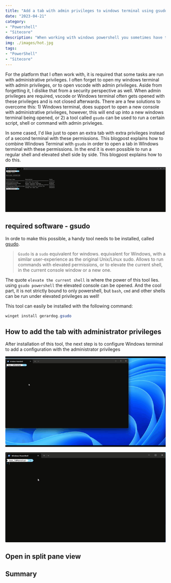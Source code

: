 ```yaml
---
title: "Add a tab with admin privileges to windows terminal using gsudo"
date: "2023-04-21"
category: 
- "Powershell"
- "Sitecore"
description: "When working with windows powershell you sometimes have to switch to a console with admin privleges. With the default behaviour, a new window will be opened. This blogpost explains how to make this possible within a new tab"
img: ./images/hot.jpg
tags:
- "PowerShell"
- "Sitecore"
---
```


For the platform that I often work with, it is required that some tasks are run with administrative privileges. I often forget to open my windows terminal with admin privileges, or to open vscode with admin privileges. Aside from forgetting it, I dislike that from a security perspective as well. When admin privileges are required, vscode or Windows terminal often gets opened with these privileges and is not closed afterwards. There are a few solutions to overcome this: 1) Windows terminal, does support to open a new console with administrative privileges, however, this will end up into a new windows terminal being opened, or 2) a tool called `gsudo` can be used to run a certain script, shell or command with admin privleges.

In some cased, I'd like just to open an extra tab with extra privileges instead of a second terminal with these permissions. This blogpost explains how to combine Windows Terminal with `gsudo` in order to open a tab in WIndows terminal with these permissions. In the end it is even possible to run a regular shell and elevated shell side by side. This blogpost explains how to do this.

![running shells side by shell](./images/2023-04-21_16-44-07.gif)

## required software - gsudo

In orde to make this possible, a handy tool needs to be installed, called [gsudo](https://github.com/gerardog/gsudo). 

> `Gsudo` is a `sudo` equivalent for windows. equivalent for Windows, with a similar user-experience as the original Unix/Linux sudo. Allows to run commands with elevated permissions, or to elevate the current shell, in the current console window or a new one.

The quote ```elevate the current shell``` is where the power of this tool lies. using ```gsudo powershell``` the elevated console can be opened. And the cool part, it is not strictly bound to only powershell, but `bash`, `cmd` and other shells can be run under elevated privileges as well!

This tool can easily be installed with the following command:

```powershell
winget install gerardog.gsudo
```

## How to add the tab with administrator privileges

After installation of this tool, the next step is to configure Windows terminal to add a configuration with the administrator privileges

![elevated privileges in a separate window](./images/2023-04-21_16-30-53.gif)

![elevated privileges in a new tab](./images/2023-04-21_16-33-13.gif)

## Open in split pane view


## Summary